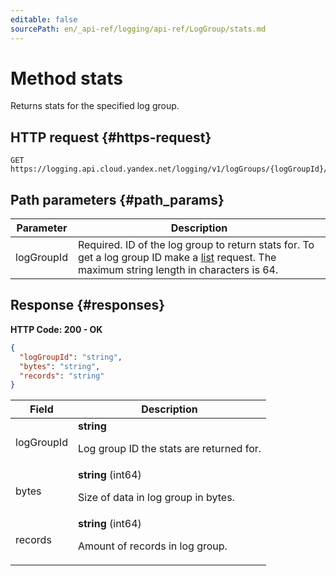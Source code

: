 ```yaml
---
editable: false
sourcePath: en/_api-ref/logging/api-ref/LogGroup/stats.md
---
```


# Method stats
Returns stats for the specified log group.
 

 
## HTTP request {#https-request}
```
GET https://logging.api.cloud.yandex.net/logging/v1/logGroups/{logGroupId}/stats
```
 
## Path parameters {#path_params}
 
Parameter | Description
--- | ---
logGroupId | Required. ID of the log group to return stats for.  To get a log group ID make a [list](/docs/logging/api-ref/LogGroup/list) request.  The maximum string length in characters is 64.
 
## Response {#responses}
**HTTP Code: 200 - OK**

```json 
{
  "logGroupId": "string",
  "bytes": "string",
  "records": "string"
}
```

 
Field | Description
--- | ---
logGroupId | **string**<br><p>Log group ID the stats are returned for.</p> 
bytes | **string** (int64)<br><p>Size of data in log group in bytes.</p> 
records | **string** (int64)<br><p>Amount of records in log group.</p> 